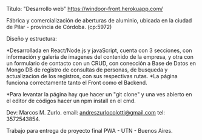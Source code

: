 Título: "Desarrollo web" https://windoor-front.herokuapp.com/

Fábrica y comercialización de aberturas de aluminio, ubicada en la ciudad de Pilar - provincia de Córdoba. (cp:5972)

Diseño y estructura:

*Desarrollada en React/Node.js y javaScript, cuenta con 3 secciones, con información y galería de imagenes del contenido de la empresa, y otra
con un formulario de contacto con un CRUD, con conección a Base de Datos en Mongo DB de registro de consultas de personas, de 
busqueda y actualizacion de los registros, con sus respectivas rutas.
*La página funciona correctamente tanto el Front como el Backend.

*Para levantar la página hay que hacer un "git clone" y una ves abierto
en el editor de códigos hacer un npm install en el cmd.

Dev: Marcos M. Zurlo.
email: andreszurlocolotti@gmail.com
tel: 3572543854.

Trabajo para entrega de proyecto final PWA - UTN - Buenos Aires.


